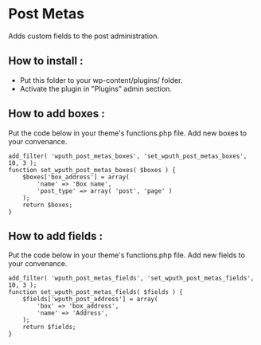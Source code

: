 Post Metas
=================

Adds custom fields to the post administration.

How to install :
---

* Put this folder to your wp-content/plugins/ folder.
* Activate the plugin in "Plugins" admin section.

How to add boxes :
---

Put the code below in your theme's functions.php file. Add new boxes to your convenance.

    add_filter( 'wputh_post_metas_boxes', 'set_wputh_post_metas_boxes', 10, 3 );
    function set_wputh_post_metas_boxes( $boxes ) {
        $boxes['box_address'] = array(
            'name' => 'Box name',
            'post_type' => array( 'post', 'page' )
        );
        return $boxes;
    }

How to add fields :
--

Put the code below in your theme's functions.php file. Add new fields to your convenance.

    add_filter( 'wputh_post_metas_fields', 'set_wputh_post_metas_fields', 10, 3 );
    function set_wputh_post_metas_fields( $fields ) {
        $fields['wputh_post_address'] = array(
            'box' => 'box_address',
            'name' => 'Address',
        );
        return $fields;
    }
